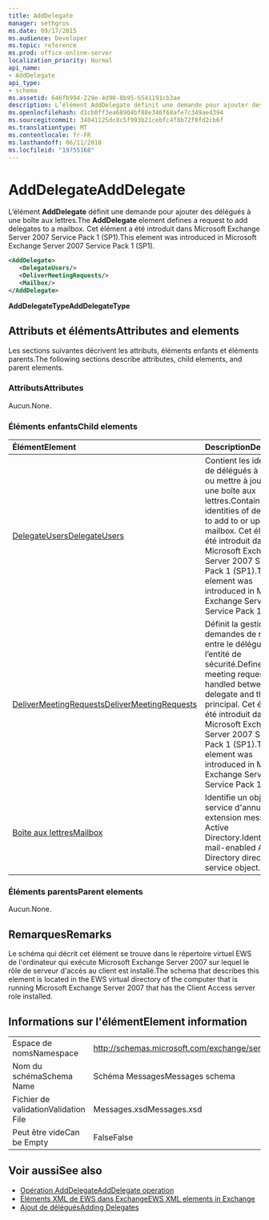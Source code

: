 ```yaml
---
title: AddDelegate
manager: sethgros
ms.date: 09/17/2015
ms.audience: Developer
ms.topic: reference
ms.prod: office-online-server
localization_priority: Normal
api_name:
- AddDelegate
api_type:
- schema
ms.assetid: 646fb994-229e-4d90-8b95-6541191cb3ae
description: L’élément AddDelegate définit une demande pour ajouter des délégués à une boîte aux lettres. Cet élément a été introduit dans Microsoft Exchange Server 2007 Service Pack 1 (SP1).
ms.openlocfilehash: d1cb0ff3ea68904bf88e346f68afe7c349ae4394
ms.sourcegitcommit: 34041125dc8c5f993b21cebfc4f8b72f0fd2cb6f
ms.translationtype: MT
ms.contentlocale: fr-FR
ms.lasthandoff: 06/11/2018
ms.locfileid: "19755168"
---
```

# <a name="adddelegate"></a><span data-ttu-id="c60e0-104">AddDelegate</span><span class="sxs-lookup"><span data-stu-id="c60e0-104">AddDelegate</span></span>

<span data-ttu-id="c60e0-105">L’élément **AddDelegate** définit une demande pour ajouter des délégués à une boîte aux lettres.</span><span class="sxs-lookup"><span data-stu-id="c60e0-105">The **AddDelegate** element defines a request to add delegates to a mailbox.</span></span> <span data-ttu-id="c60e0-106">Cet élément a été introduit dans Microsoft Exchange Server 2007 Service Pack 1 (SP1).</span><span class="sxs-lookup"><span data-stu-id="c60e0-106">This element was introduced in Microsoft Exchange Server 2007 Service Pack 1 (SP1).</span></span> 
  
```xml
<AddDelegate>
   <DelegateUsers/>
   <DeliverMeetingRequests/>
   <Mailbox/>
</AddDelegate>
```

 <span data-ttu-id="c60e0-107">**AddDelegateType**</span><span class="sxs-lookup"><span data-stu-id="c60e0-107">**AddDelegateType**</span></span>
## <a name="attributes-and-elements"></a><span data-ttu-id="c60e0-108">Attributs et éléments</span><span class="sxs-lookup"><span data-stu-id="c60e0-108">Attributes and elements</span></span>

<span data-ttu-id="c60e0-109">Les sections suivantes décrivent les attributs, éléments enfants et éléments parents.</span><span class="sxs-lookup"><span data-stu-id="c60e0-109">The following sections describe attributes, child elements, and parent elements.</span></span>
  
### <a name="attributes"></a><span data-ttu-id="c60e0-110">Attributs</span><span class="sxs-lookup"><span data-stu-id="c60e0-110">Attributes</span></span>

<span data-ttu-id="c60e0-111">Aucun.</span><span class="sxs-lookup"><span data-stu-id="c60e0-111">None.</span></span>
  
### <a name="child-elements"></a><span data-ttu-id="c60e0-112">Éléments enfants</span><span class="sxs-lookup"><span data-stu-id="c60e0-112">Child elements</span></span>

|<span data-ttu-id="c60e0-113">**Élément**</span><span class="sxs-lookup"><span data-stu-id="c60e0-113">**Element**</span></span>|<span data-ttu-id="c60e0-114">**Description**</span><span class="sxs-lookup"><span data-stu-id="c60e0-114">**Description**</span></span>|
|:-----|:-----|
|[<span data-ttu-id="c60e0-115">DelegateUsers</span><span class="sxs-lookup"><span data-stu-id="c60e0-115">DelegateUsers</span></span>](delegateusers.md) <br/> |<span data-ttu-id="c60e0-116">Contient les identités de délégués à ajouter ou mettre à jour dans une boîte aux lettres.</span><span class="sxs-lookup"><span data-stu-id="c60e0-116">Contains the identities of delegates to add to or update in a mailbox.</span></span> <span data-ttu-id="c60e0-117">Cet élément a été introduit dans Microsoft Exchange Server 2007 Service Pack 1 (SP1).</span><span class="sxs-lookup"><span data-stu-id="c60e0-117">This element was introduced in Microsoft Exchange Server 2007 Service Pack 1 (SP1).</span></span>  <br/> |
|[<span data-ttu-id="c60e0-118">DeliverMeetingRequests</span><span class="sxs-lookup"><span data-stu-id="c60e0-118">DeliverMeetingRequests</span></span>](delivermeetingrequests.md) <br/> |<span data-ttu-id="c60e0-119">Définit la gestion des demandes de réunion entre le délégué et l’entité de sécurité.</span><span class="sxs-lookup"><span data-stu-id="c60e0-119">Defines how meeting requests are handled between the delegate and the principal.</span></span> <span data-ttu-id="c60e0-120">Cet élément a été introduit dans Microsoft Exchange Server 2007 Service Pack 1 (SP1).</span><span class="sxs-lookup"><span data-stu-id="c60e0-120">This element was introduced in Microsoft Exchange Server 2007 Service Pack 1 (SP1).</span></span>  <br/> |
|[<span data-ttu-id="c60e0-121">Boîte aux lettres</span><span class="sxs-lookup"><span data-stu-id="c60e0-121">Mailbox</span></span>](mailbox.md) <br/> |<span data-ttu-id="c60e0-122">Identifie un objet de service d'annuaire à extension messagerie Active Directory.</span><span class="sxs-lookup"><span data-stu-id="c60e0-122">Identifies a mail-enabled Active Directory directory service object.</span></span>  <br/> |
   
### <a name="parent-elements"></a><span data-ttu-id="c60e0-123">Éléments parents</span><span class="sxs-lookup"><span data-stu-id="c60e0-123">Parent elements</span></span>

<span data-ttu-id="c60e0-124">Aucun.</span><span class="sxs-lookup"><span data-stu-id="c60e0-124">None.</span></span>
  
## <a name="remarks"></a><span data-ttu-id="c60e0-125">Remarques</span><span class="sxs-lookup"><span data-stu-id="c60e0-125">Remarks</span></span>

<span data-ttu-id="c60e0-126">Le schéma qui décrit cet élément se trouve dans le répertoire virtuel EWS de l'ordinateur qui exécute Microsoft Exchange Server 2007 sur lequel le rôle de serveur d'accès au client est installé.</span><span class="sxs-lookup"><span data-stu-id="c60e0-126">The schema that describes this element is located in the EWS virtual directory of the computer that is running Microsoft Exchange Server 2007 that has the Client Access server role installed.</span></span>
  
## <a name="element-information"></a><span data-ttu-id="c60e0-127">Informations sur l'élément</span><span class="sxs-lookup"><span data-stu-id="c60e0-127">Element information</span></span>

|||
|:-----|:-----|
|<span data-ttu-id="c60e0-128">Espace de noms</span><span class="sxs-lookup"><span data-stu-id="c60e0-128">Namespace</span></span>  <br/> |http://schemas.microsoft.com/exchange/services/2006/messages  <br/> |
|<span data-ttu-id="c60e0-129">Nom du schéma</span><span class="sxs-lookup"><span data-stu-id="c60e0-129">Schema Name</span></span>  <br/> |<span data-ttu-id="c60e0-130">Schéma Messages</span><span class="sxs-lookup"><span data-stu-id="c60e0-130">Messages schema</span></span>  <br/> |
|<span data-ttu-id="c60e0-131">Fichier de validation</span><span class="sxs-lookup"><span data-stu-id="c60e0-131">Validation File</span></span>  <br/> |<span data-ttu-id="c60e0-132">Messages.xsd</span><span class="sxs-lookup"><span data-stu-id="c60e0-132">Messages.xsd</span></span>  <br/> |
|<span data-ttu-id="c60e0-133">Peut être vide</span><span class="sxs-lookup"><span data-stu-id="c60e0-133">Can be Empty</span></span>  <br/> |<span data-ttu-id="c60e0-134">False</span><span class="sxs-lookup"><span data-stu-id="c60e0-134">False</span></span>  <br/> |
   
## <a name="see-also"></a><span data-ttu-id="c60e0-135">Voir aussi</span><span class="sxs-lookup"><span data-stu-id="c60e0-135">See also</span></span>

- [<span data-ttu-id="c60e0-136">Opération AddDelegate</span><span class="sxs-lookup"><span data-stu-id="c60e0-136">AddDelegate operation</span></span>](adddelegate-operation.md)
- [<span data-ttu-id="c60e0-137">Éléments XML de EWS dans Exchange</span><span class="sxs-lookup"><span data-stu-id="c60e0-137">EWS XML elements in Exchange</span></span>](ews-xml-elements-in-exchange.md)
- [<span data-ttu-id="c60e0-138">Ajout de délégués</span><span class="sxs-lookup"><span data-stu-id="c60e0-138">Adding Delegates</span></span>](http://msdn.microsoft.com/library/3a744150-66a3-4a13-9433-793603ba5038%28Office.15%29.aspx)

